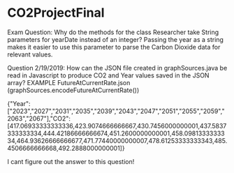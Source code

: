 # CO2ProjectFinal
Exam Question:
Why do the methods for the class Researcher take String parameters for yearDate instead of an integer?
Passing the year as a string makes it easier to use this parameter to parse the Carbon Dioxide data for relevant values.

Question 2/19/2019:
How can the JSON file created in graphSources.java be read in Javascript to produce CO2 and Year values saved in the JSON array?
EXAMPLE FutureAtCurrentRate.json (graphSources.encodeFutureAtCurrentRate())

{"Year":["2023","2027","2031","2035","2039","2043","2047","2051","2055","2059","2063","2067"],"CO2":[417.06933333333336,423.9074666666667,430.7456000000001,437.5837333333334,444.42186666666674,451.2600000000001,458.0981333333334,464.93626666666677,471.77440000000007,478.61253333333343,485.4506666666668,492.2888000000001]}

I cant figure out the answer to this question!
